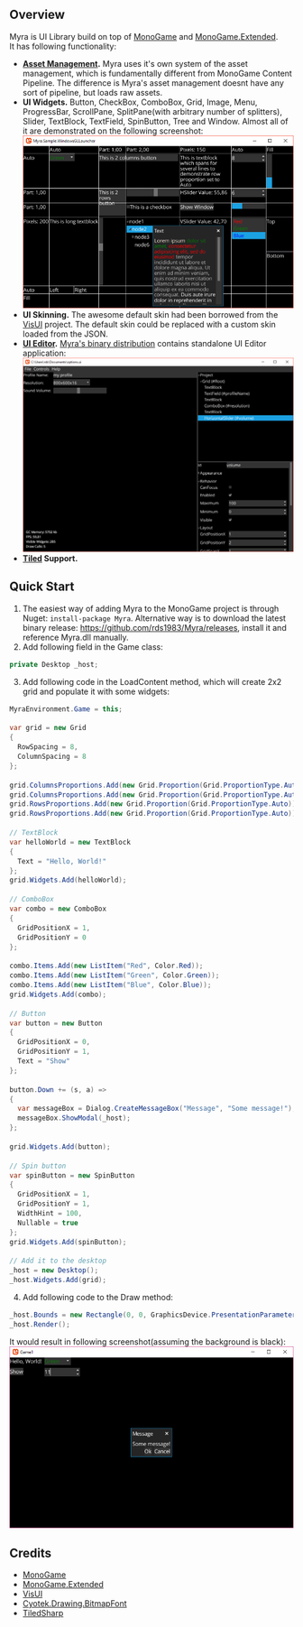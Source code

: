 ## Overview
Myra is UI Library build on top of [MonoGame](http://www.monogame.net/) and [MonoGame.Extended](https://github.com/craftworkgames/MonoGame.Extended).  
It has following functionality:
* **[Asset Management](https://github.com/rds1983/Myra/wiki/Asset-Management).** Myra uses it's own system of the asset management, which is fundamentally different from MonoGame Content Pipeline. The difference is Myra's asset management doesnt have any sort of pipeline, but loads raw assets.
* **UI Widgets.** Button, CheckBox, ComboBox, Grid, Image, Menu, ProgressBar, ScrollPane, SplitPane(with arbitrary number of splitters), Slider, TextBlock, TextField, SpinButton, Tree and Window. Almost all of it are demonstrated on the following screenshot: ![](/Screenshots/GridSample_14_03_2017.png)
* **UI Skinning.** The awesome default skin had been borrowed from the [VisUI](https://github.com/kotcrab/vis-editor/wiki/VisUI) project. The default skin could be replaced with a custom skin loaded from the JSON.
* **[UI Editor](https://github.com/rds1983/Myra/wiki/Using-UI-Editor).** [Myra's binary distribution](https://github.com/rds1983/Myra/releases) contains standalone UI Editor application: ![](/Screenshots/UIEditor_14_03_2017.png)
* **[Tiled](http://www.mapeditor.org/) Support.** 

## Quick Start
1. The easiest way of adding Myra to the MonoGame project is through Nuget: `install-package Myra`. Alternative way is to download the latest binary release: https://github.com/rds1983/Myra/releases, install it and reference Myra.dll manually.
2. Add following field in the Game class:
  ```c#
  private Desktop _host;
  ```
3. Add following code in the LoadContent method, which will create 2x2 grid and populate it with some widgets:
  ```c# 
  MyraEnvironment.Game = this;

  var grid = new Grid
  {
	RowSpacing = 8,
	ColumnSpacing = 8
  };

  grid.ColumnsProportions.Add(new Grid.Proportion(Grid.ProportionType.Auto));
  grid.ColumnsProportions.Add(new Grid.Proportion(Grid.ProportionType.Auto));
  grid.RowsProportions.Add(new Grid.Proportion(Grid.ProportionType.Auto));
  grid.RowsProportions.Add(new Grid.Proportion(Grid.ProportionType.Auto));

  // TextBlock
  var helloWorld = new TextBlock
  {
	Text = "Hello, World!"
  };
  grid.Widgets.Add(helloWorld);

  // ComboBox
  var combo = new ComboBox
  {
	GridPositionX = 1,
	GridPositionY = 0
  };

  combo.Items.Add(new ListItem("Red", Color.Red));
  combo.Items.Add(new ListItem("Green", Color.Green));
  combo.Items.Add(new ListItem("Blue", Color.Blue));
  grid.Widgets.Add(combo);

  // Button
  var button = new Button
  {
	GridPositionX = 0,
	GridPositionY = 1,
	Text = "Show"
  };

  button.Down += (s, a) =>
  {
	var messageBox = Dialog.CreateMessageBox("Message", "Some message!");
	messageBox.ShowModal(_host);
  };

  grid.Widgets.Add(button);

  // Spin button
  var spinButton = new SpinButton
  {
	GridPositionX = 1,
	GridPositionY = 1,
	WidthHint = 100,
	Nullable = true
  };
  grid.Widgets.Add(spinButton);

  // Add it to the desktop
  _host = new Desktop();
  _host.Widgets.Add(grid);
  ```
4. Add following code to the Draw method:
  ```c#
  _host.Bounds = new Rectangle(0, 0, GraphicsDevice.PresentationParameters.BackBufferWidth, GraphicsDevice.PresentationParameters.BackBufferHeight);
  _host.Render();
  ```
 
It would result in following screenshot(assuming the background is black):
![](/Screenshots/QuickStart.png)

## Credits
* [MonoGame](http://www.monogame.net/)
* [MonoGame.Extended](https://github.com/craftworkgames/MonoGame.Extended)
* [VisUI](https://github.com/kotcrab/vis-editor/wiki/VisUI)
* [Cyotek.Drawing.BitmapFont](https://github.com/cyotek/Cyotek.Drawing.BitmapFont)
* [TiledSharp](https://github.com/marshallward/TiledSharp)